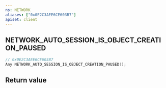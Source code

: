 ```yaml
---
ns: NETWORK
aliases: ["0x0E2C3AEE6CE603B7"]
apiset: client
---
```

## NETWORK_AUTO_SESSION_IS_OBJECT_CREATION_PAUSED

```c
// 0x0E2C3AEE6CE603B7
Any NETWORK_AUTO_SESSION_IS_OBJECT_CREATION_PAUSED();
```



## Return value